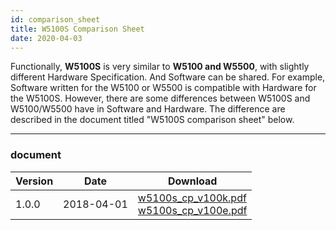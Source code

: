 ```yaml
---
id: comparison_sheet
title: W5100S Comparison Sheet
date: 2020-04-03
---
```


Functionally, **W5100S** is very similar to **W5100 and W5500**, with
slightly different Hardware Specification. And Software can be shared.
For example, Software written for the W5100 or W5500 is compatible with
Hardware for the W5100S. However, there are some differences between
W5100S and W5100/W5500 have in Software and Hardware. The difference are
described in the document titled "W5100S comparison sheet" below.

-----

### document

<table>
<thead>
<tr class="header">
<th>Version</th>
<th>Date</th>
<th>Download</th>
</tr>
</thead>
<tbody>
<tr class="odd">
<td>1.0.0</td>
<td>2018-04-01</td>
<td><a href="/img/products/w5100s/w5100s_cp_v100k.pdf" target="_blank">w5100s_cp_v100k.pdf</a><br />
  <a href="/img/products/w5100s/w5100s_cp_v100e.pdf" target="_blank">w5100s_cp_v100e.pdf</a></td>
</tr>
</tbody>
</table>
